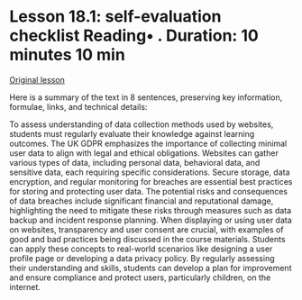 # Lesson 18.1: self-evaluation checklist Reading• . Duration: 10 minutes 10 min

[Original lesson](https://www.coursera.org/learn/uol-web-development/supplement/sgRTM/lesson-18-1-self-evaluation-checklist)

Here is a summary of the text in 8 sentences, preserving key information, formulae, links, and technical details:

To assess understanding of data collection methods used by websites, students must regularly evaluate their knowledge against learning outcomes. The UK GDPR emphasizes the importance of collecting minimal user data to align with legal and ethical obligations. Websites can gather various types of data, including personal data, behavioral data, and sensitive data, each requiring specific considerations. Secure storage, data encryption, and regular monitoring for breaches are essential best practices for storing and protecting user data. The potential risks and consequences of data breaches include significant financial and reputational damage, highlighting the need to mitigate these risks through measures such as data backup and incident response planning. When displaying or using user data on websites, transparency and user consent are crucial, with examples of good and bad practices being discussed in the course materials. Students can apply these concepts to real-world scenarios like designing a user profile page or developing a data privacy policy. By regularly assessing their understanding and skills, students can develop a plan for improvement and ensure compliance and protect users, particularly children, on the internet.

